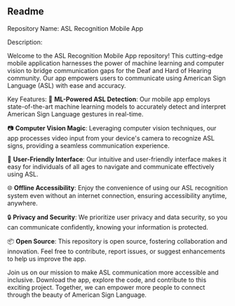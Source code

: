 ## Readme
Repository Name: ASL Recognition Mobile App

Description:

Welcome to the ASL Recognition Mobile App repository! This cutting-edge mobile application harnesses the power of machine learning and computer vision to bridge communication gaps for the Deaf and Hard of Hearing community. Our app empowers users to communicate using American Sign Language (ASL) with ease and accuracy.

Key Features:
🤖 **ML-Powered ASL Detection**: Our mobile app employs state-of-the-art machine learning models to accurately detect and interpret American Sign Language gestures in real-time.

📷 **Computer Vision Magic**: Leveraging computer vision techniques, our app processes video input from your device's camera to recognize ASL signs, providing a seamless communication experience.

📱 **User-Friendly Interface**: Our intuitive and user-friendly interface makes it easy for individuals of all ages to navigate and communicate effectively using ASL.

🌐 **Offline Accessibility**: Enjoy the convenience of using our ASL recognition system even without an internet connection, ensuring accessibility anytime, anywhere.

🔒 **Privacy and Security**: We prioritize user privacy and data security, so you can communicate confidently, knowing your information is protected.

📦 **Open Source**: This repository is open source, fostering collaboration and innovation. Feel free to contribute, report issues, or suggest enhancements to help us improve the app.

Join us on our mission to make ASL communication more accessible and inclusive. Download the app, explore the code, and contribute to this exciting project. Together, we can empower more people to connect through the beauty of American Sign Language.
